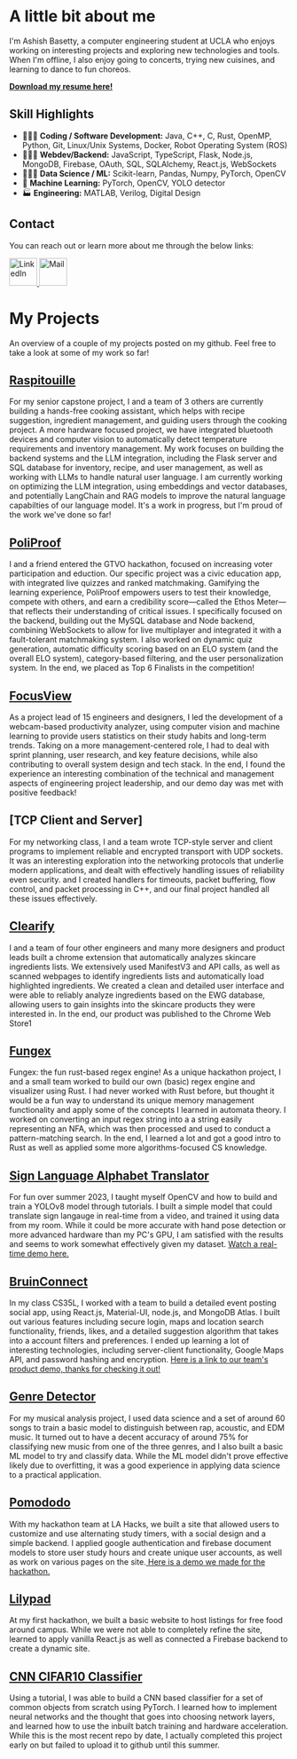 # A little bit about me
I'm Ashish Basetty, a computer engineering student at UCLA who enjoys working on interesting projects and exploring new technologies and tools. When I'm offline, I also enjoy going to concerts, trying new cuisines, and learning to dance to fun choreos.

**[Download my resume here!](https://drive.google.com/file/d/191d-FbAwx9CLRhKvUSabdO8I3ML35A_F/view?usp=sharing)**

## Skill Highlights
- 👨🏾‍💻 **Coding / Software Development:** Java, C++, C, Rust, OpenMP, Python, Git, Linux/Unix Systems, Docker, Robot Operating System (ROS)
- 👷🏾‍♂️ **Webdev/Backend:** JavaScript, TypeScript, Flask, Node.js, MongoDB, Firebase, OAuth, SQL, SQLAlchemy, React.js, WebSockets
- 👨🏾‍🔬 **Data Science / ML:** Scikit-learn, Pandas, Numpy, PyTorch, OpenCV
- 🤖 **Machine Learning:** PyTorch, OpenCV, YOLO detector
- 🏭 **Engineering:** MATLAB, Verilog, Digital Design
  

## Contact
You can reach out or learn more about me through the below links:

<a href="https://www.linkedin.com/in/ashish-basetty/" className="icon">
  <img src="https://cdn2.iconfinder.com/data/icons/social-media-2285/512/1_Linkedin_unofficial_colored_svg-512.png" alt="LinkedIn" width="50" height="50">
</a>

<a href="mailto:ashish.basetty2@gmail.com" className="icon">
  <img src="https://cdn4.iconfinder.com/data/icons/aiga-symbol-signs/439/aiga_mail-256.png" alt="Mail" width="50" height="50" >
</a>


# My Projects
An overview of a couple of my projects posted on my github. Feel free to take a look at some of my work so far!

## [Raspitouille](https://github.com/180D-FW-2024/Team3)
For my senior capstone project, I and a team of 3 others are currently building a hands-free cooking assistant, which helps with recipe suggestion, ingredient management, and guiding users through the cooking project. A more hardware focused project, we have integrated bluetooth devices and computer vision to automatically detect temperature requirements and inventory management. My work focuses on building the backend systems and the LLM integration, including the Flask server and SQL database for inventory, recipe, and user management, as well as working with LLMs to handle natural user language. I am currently working on optimizing the LLM integration, using embeddings and vector databases, and potentially LangChain and RAG models to improve the natural language capabilties of our language model. It's a work in progress, but I'm proud of the work we've done so far!

## [PoliProof](https://github.com/anand-kuma-r/PoliProof)
I and a friend entered the GTVO hackathon, focused on increasing voter participation and eduction. Our specific project was a civic education app, with integrated live quizzes and ranked matchmaking. Gamifying the learning experience, PoliProof empowers users to test their knowledge, compete with others, and earn a credibility score—called the Ethos Meter—that reflects their understanding of critical issues. I specifically focused on the backend, building out the MySQL database and Node backend, combining WebSockets to allow for live multiplayer and integrated it with a fault-tolerant matchmaking system. I also worked on dynamic quiz generation, automatic difficulty scoring based on an ELO system (and the overall ELO system), category-based filtering, and the user personalization system. In the end, we placed as Top 6 Finalists in the competition!

## [FocusView](https://github.com/ArjunNair17/FocusView)
As a project lead of 15 engineers and designers, I led the development of a webcam-based productivity analyzer, using computer vision and machine learning to provide users statistics on their study habits and long-term trends. Taking on a more management-centered role, I had to deal with sprint planning, user research, and key feature decisions, while also contributing to overall system design and tech stack. In the end, I found the experience an interesting combination of the technical and management aspects of engineering project leadership, and our demo day was met with positive feedback!

## [TCP Client and Server]
For my networking class, I and a team wrote TCP-style server and client programs to implement reliable and encrypted transport with UDP sockets. It was an interesting exploration into the networking protocols that underlie modern applications, and dealt with effectively handling issues of reliability even security. and I created handlers for timeouts, packet buffering, flow control, and packet processing in C++, and our final project handled all these issues effectively.

## [Clearify](https://github.com/Ashish-Basetty/clearify)
I and a team of four other engineers and many more designers and product leads built a chrome extension that automatically analyzes skincare ingredients lists. We extensively used ManifestV3 and API calls, as well as scanned webpages to identify ingredients lists and automatically load highlighted ingredients. We created a clean and detailed user interface and were able to reliably analyze ingredients based on the EWG database, allowing users to gain insights into the skincare products they were interested in. In the end, our product was published to the Chrome Web Store1

## [Fungex](https://github.com/Ashish-Basetty/fungex)
Fungex: the fun rust-based regex engine! As a unique hackathon project, I and a small team worked to build our own (basic) regex engine and visualizer using Rust. I had never worked with Rust before, but thought it would be a fun way to understand its unique memory management functionality and apply some of the concepts I learned in automata theory. I worked on converting an input regex string into a a string easily representing an NFA, which was then processed and used to conduct a pattern-matching search. In the end, I learned a lot and got a good intro to Rust as well as applied some more algorithms-focused CS knowledge.

## [Sign Language Alphabet Translator](https://github.com/Ashish-Basetty/sign-language-translator)
For fun over summer 2023, I taught myself OpenCV and how to build and train a YOLOv8 model through tutorials. I built a simple model that could translate sign langauge in real-time from a video, and trained it using data from my room. While it could be more accurate with hand pose detection or more advanced hardware than my PC's GPU, I am satisfied with the results and seems to work somewhat effectively given my dataset. [Watch a real-time demo here.](https://youtu.be/4hZh6LRzbQw) 

## [BruinConnect](https://github.com/AkashM153/CS35L)
In my class CS35L, I worked with a team to build a detailed event posting social app, using React.js, Material-UI, node.js, and MongoDB Atlas. I built out various features including secure login, maps and location search functionality, friends, likes, and a detailed suggestion algorithm that takes into a account filters and preferences. I ended up learning a lot of interesting technologies, including server-client functionality, Google Maps API, and password hashing and encryption. [Here is a link to our team's product demo, thanks for checking it out!](https://youtu.be/NCozV5VEP_8?si=VrajDKqqB8teeBLV)

## [Genre Detector](https://github.com/Ashish-Basetty/musical-analysis)
For my musical analysis project, I used data science and a set of around 60 songs to train a basic model to distinguish between rap, acoustic, and EDM music. It turned out to have a decent accuracy of around 75% for classifying new music from one of the three genres, and I also built a basic ML model to try and classify data. While the ML model didn't prove effective likely due to overfitting, it was a good experience in applying data science to a practical application. 

## [Pomododo](https://github.com/AnooshkhaShetty/Pomododo)
With my hackathon team at LA Hacks, we built a site that allowed users to customize and use alternating study timers, with a social design and a simple backend. I applied google authentication and firebase document models to store user study hours and create unique user accounts, as well as work on various pages on the site.[ Here is a demo we made for the hackathon. ](https://youtu.be/CTDuFxCB_I0)


## [Lilypad](https://github.com/AnooshkhaShetty/Lilypad)
At my first hackathon, we built a basic website to host listings for free food around campus. While we were not able to completely refine the site, learned to apply vanilla React.js as well as connected a Firebase backend to create a dynamic site.

## [CNN CIFAR10 Classifier](https://github.com/Ashish-Basetty/CNN-Learning)
Using a tutorial, I was able to build a CNN based classifier for a set of common objects from scratch using PyTorch. I learned how to implement neural networks and the thought that goes into choosing network layers, and learned how to use the inbuilt batch training and hardware acceleration. While this is the most recent repo by date,
I actually completed this project early on but failed to upload it to github until this summer.

<!---
Ashish-Basetty/Ashish-Basetty is a ✨ special ✨ repository because its `README.md` (this file) appears on your GitHub profile.
You can click the Preview link to take a look at your changes.
--->
